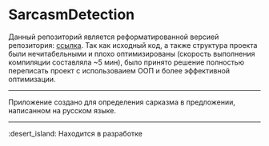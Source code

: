 # SarcasmDetection
Данный репозиторий является реформатированной версией репозитория: <a href="https://github.com/sentirpasseul/BusinessAnalist">ссылка</a>. 
Так как исходный код, а также структура проекта были нечитабельными и плохо оптимизированы (скорость выполнения компиляции составляла ~5 мин), было принято решение полностью переписать проект с использоваием ООП и более эффективной оптимизации.

---
<div id='description'>
  <p>Приложение создано для определения сарказма в предложении, написанном на русском языке.</p>
</div>

---
<div id='development'>
  :desert_island: Находится в разработке
</div>

